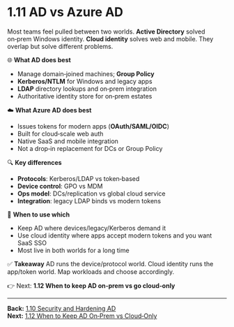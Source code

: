 # 1.11 AD vs Azure AD

Most teams feel pulled between two worlds. **Active Directory** solved on‑prem Windows identity. **Cloud identity** solves web and mobile. They overlap but solve different problems.

🌐 **What AD does best**
- Manage domain‑joined machines; **Group Policy**
- **Kerberos/NTLM** for Windows and legacy apps
- **LDAP** directory lookups and on‑prem integration
- Authoritative identity store for on‑prem estates

☁️ **What Azure AD does best**
- Issues tokens for modern apps (**OAuth/SAML/OIDC**)
- Built for cloud‑scale web auth
- Native SaaS and mobile integration
- Not a drop‑in replacement for DCs or Group Policy

🔍 **Key differences**
- **Protocols**: Kerberos/LDAP vs token‑based
- **Device control**: GPO vs MDM
- **Ops model**: DCs/replication vs global cloud service
- **Integration**: legacy LDAP binds vs modern tokens

🧭 **When to use which**
- Keep AD where devices/legacy/Kerberos demand it
- Use cloud identity where apps accept modern tokens and you want SaaS SSO
- Most live in both worlds for a long time

✅ **Takeaway**
AD runs the device/protocol world. Cloud identity runs the app/token world. Map workloads and choose accordingly.

👉 Next: **1.12 When to keep AD on‑prem vs go cloud‑only**


---
**Back:** [1.10 Security and Hardening AD](./1.10-hardening.md)  
**Next:** [1.12 When to Keep AD On‑Prem vs Cloud‑Only](./1.12-keep-onprem-vs-cloud.md)
